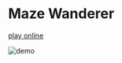 # Maze Wanderer

[play online](https://grantshandy.github.io/maze-wanderer)

![demo](https://raw.githubusercontent.com/grantshandy/maze-wanderer/main/demo.gif)
